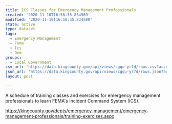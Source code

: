 ```yaml
---
title: ICS Classes for Emergency Management Professionals
created: '2020-11-10T16:58:35.834569'
modified: '2020-11-10T16:58:35.834580'
state: active
type: dataset
tags:
  - Emergency Management
  - Fema
  - Ics
  - Oem
groups:
  - Local Government
csv_url: 'https://data.kingcounty.gov/api/views/cgqu-yr7d/rows.csv?accessType=DOWNLOAD'
json_url: 'https://data.kingcounty.gov/api/views/cgqu-yr7d/rows.json?accessType=DOWNLOAD'
layout: post

---
```

A schedule of training classes and exercises for emergency management professionals to learn FEMA's Incident Command System (ICS).

https://kingcounty.gov/depts/emergency-management/emergency-management-professionals/training-exercises.aspx

